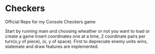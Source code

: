 # Checkers
Official Repo for my Console Checkers game

Start by running main and choosing wheather or not you want to load or create a game
Insert coordinates one at a time, 2 coordinate pairs per turn(x,y of piece), (x, y of space).
First to depreciate enemy units wins, stalemate and draw features are implemented.

